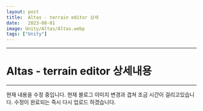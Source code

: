 ```yaml
---
layout: post
title:  Altas - terrain editor 상세
date:   2023-08-01
image: Unity/Altas/Altas.webp
tags: ["Unity"]
---
```




---
# Altas - terrain editor 상세내용
---

현재 내용을 수정 중입니다. 현재 블로그 이미지 변경과 겹쳐 조금 시간이 걸리고있습니다. 수정이 완료되는 즉시 다시 업로드 하겠습니다. 